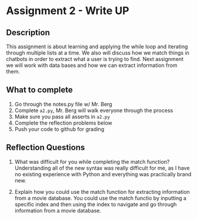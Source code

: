 # Assignment 2 - Write UP

## Description
This assignment is about learning and applying the while loop and iterating through multiple lists at a time.  We also will discuss how we match things in chatbots in order to extract what a user is trying to find.  Next assignment we will work with data bases and how we can extract information from them.

## What to complete
1. Go through the notes.py file w/ Mr. Berg
2. Complete `a2.py`, Mr. Berg will walk everyone through the process
3. Make sure you pass all asserts in `a2.py`
4. Complete the reflection problems below
5. Push your code to github for grading

## Reflection Questions
1. What was difficult for you while completing the match function?
Understanding all of the new syntax was really difficult for me, as I have no existing experience with Python and everything was practically brand new.


2. Explain how you could use the match function for extracting information from a movie database.
You could use the match functio by inputting a specific index and then using the index to navigate and go through information from a movie database.

